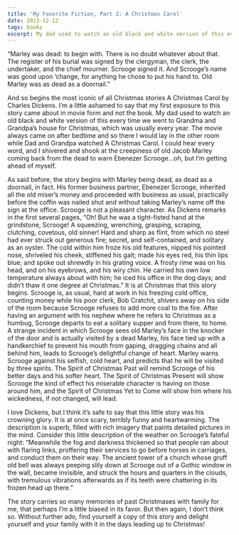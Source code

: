 ```yaml
---
title: 'My Favorite Fiction, Part 2: A Christmas Carol'
date: 2013-12-12
tags: books
excerpt: My dad used to watch an old black and white version of this every time we went to Grandma and Grandpa’s house for Christmas, which was usually every year. The movie always came on after bedtime and so there I would lay in the other room while Dad and Grandpa watched A Christmas Carol. I could hear every word, and I shivered and shook at the creepiness of old Jacob Marley coming back from the dead to warn Ebenezer Scrooge...
---
```


“Marley was dead: to begin with. There is no doubt whatever about that. The register of his burial was signed by the clergyman, the clerk, the undertaker, and the chief mourner. Scrooge signed it. And Scrooge’s name was good upon ‘change, for anything he chose to put his hand to. Old Marley was as dead as a doornail.”

And so begins the most iconic of all Christmas stories A Christmas Carol by Charles Dickens. I’m a little ashamed to say that my first exposure to this story came about in movie form and not the book. My dad used to watch an old black and white version of this every time we went to Grandma and Grandpa’s house for Christmas, which was usually every year. The movie always came on after bedtime and so there I would lay in the other room while Dad and Grandpa watched A Christmas Carol. I could hear every word, and I shivered and shook at the creepiness of old Jacob Marley coming back from the dead to warn Ebenezer Scrooge…oh, but I’m getting ahead of myself.

As said before, the story begins with Marley being dead, as dead as a doornail, in fact. His former business partner, Ebenezer Scrooge, inherited all the old miser’s money and proceeded with business as usual, practically before the coffin was nailed shut and without taking Marley’s name off the sign at the office. Scrooge is not a pleasant character. As Dickens remarks in the first several pages, “Oh! But he was a tight-fisted hand at the grindstone, Scrooge! A squeezing, wrenching, grasping, scraping, clutching, covetous, old sinner! Hard and sharp as flint, from which no steel had ever struck out generous fire; secret, and self-contained, and solitary as an oyster. The cold within him froze his old features, nipped his pointed nose, shriveled his cheek, stiffened his gait; made his eyes red, his thin lips blue; and spoke out shrewdly in his grating voice. A frosty rime was on his head, and on his eyebrows, and his wiry chin. He carried his own low temperature always about with him; he iced his office in the dog days; and didn’t thaw it one degree at Christmas.” It is at Christmas that this story begins. Scrooge is, as usual, hard at work in his freezing cold office, counting money while his poor clerk, Bob Cratchit, shivers away on his side of the room because Scrooge refuses to add more coal to the fire. After having an argument with his nephew where he refers to Christmas as a humbug, Scrooge departs to eat a solitary supper and from there, to home. A strange incident in which Scrooge sees old Marley’s face in the knocker of the door and is actually visited by a dead Marley, his face tied up with a handkerchief to prevent his mouth from gaping, dragging chains and all behind him, leads to Scrooge’s delightful change of heart. Marley warns Scrooge against his selfish, cold heart, and predicts that he will be visited by three spirits. The Spirit of Christmas Past will remind Scrooge of his better days and his softer heart. The Spirit of Christmas Present will show Scrooge the kind of effect his miserable character is having on those around him, and the Spirit of Christmas Yet to Come will show him where his wickedness, if not changed, will lead.

I love Dickens, but I think it’s safe to say that this little story was his crowning glory. It is at once scary, terribly funny and heartwarming. The description is superb, filled with rich imagery that paints detailed pictures in the mind. Consider this little description of the weather on Scrooge’s fateful night: “Meanwhile the fog and darkness thickened so that people ran about with flaring links, proffering their services to go before horses in carriages, and conduct them on their way. The ancient tower of a church whose gruff old bell was always peeping slily down at Scrooge out of a Gothic window in the wall, became invisible, and struck the hours and quarters in the clouds, with tremulous vibrations afterwards as if its teeth were chattering in its frozen head up there.”

The story carries so many memories of past Christmases with family for me, that perhaps I’m a little biased in its favor. But then again, I don’t think so. Without further ado, find yourself a copy of this story and delight yourself and your family with it in the days leading up to Christmas!
